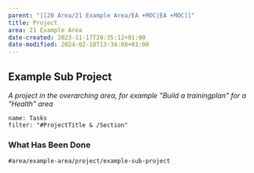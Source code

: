 ```yaml
---
parent: "[[20 Area/21 Example Area/EA +MOC|EA +MOC]]"
title: Project
area: 21 Example Area
date-created: 2023-11-17T20:35:12+01:00
date-modified: 2024-02-18T13:34:08+01:00
---
```


## Example Sub Project

*A project in the overarching area, for example "Build a trainingplan" for a "Health" area*

```todoist
name: Tasks
filter: "#ProjectTitle & /Section"
```

### What Has Been Done

```query
#area/example-area/project/example-sub-project
```
